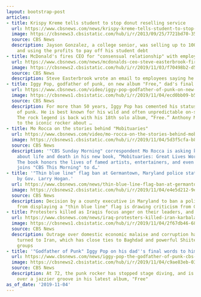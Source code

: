 ```yaml
---
layout: bootstrap-post
articles:
- title: Krispy Kreme tells student to stop donut reselling service
  url: https://www.cbsnews.com/news/krispy-kreme-tells-student-to-stop-donut-reselling-service-in-minnesota/
  image: https://cbsnews3.cbsistatic.com/hub/i/r/2013/09/25/7721bd70-3598-11e3-8ce8-047d7b15b92e/thumbnail/1200x630/975794a568df8b9342c00fd4869d8c77/50850220.jpg
  source: CBS News
  description: Jayson Gonzalez, a college senior, was selling up to 100 boxes a week
    and using the profits to pay off his student debt
- title: McDonald's fires CEO for "consensual relationship" with employee
  url: https://www.cbsnews.com/news/mcdonalds-ceo-steve-easterbrook-fired-for-violating-company-policy-having-consensual-relationship-with-employee/
  image: https://cbsnews2.cbsistatic.com/hub/i/r/2019/11/03/f70498b2-d5a2-42a3-be3e-3e2b12ac59df/thumbnail/1200x630g3/210e1cf8a173a8dc38f62fdc622edaef/gettyimages-967229284.jpg
  source: CBS News
  description: Steve Easterbrook wrote an email to employees saying he made a "mistake"
- title: Iggy Pop, godfather of punk, on new album "Free," dad's final words to him
  url: https://www.cbsnews.com/video/iggy-pop-godfather-of-punk-on-new-album-free-dads-final-words-to-him/
  image: https://cbsnews1.cbsistatic.com/hub/i/r/2019/11/04/ecd0bb09-b535-4dc0-b0fb-4401320c7d50/thumbnail/1200x630/4fc0e2979cffb9f1f4d30ccca786b84e/1104-ctm-iggypop-mason-1969452-640x360.jpg
  source: CBS News
  description: For more than 50 years, Iggy Pop has cemented his status as the godfather
    of punk. He is best known for his wild and often unpredictable on-stage antics.
    The rock legend is back with his 18th solo album, “Free.” Anthony Mason spoke
    to the iconic rocker about …
- title: Mo Rocca on the stories behind "Mobituaries"
  url: https://www.cbsnews.com/video/mo-rocca-on-the-stories-behind-mobituaries/
  image: https://cbsnews1.cbsistatic.com/hub/i/r/2019/11/04/5d3f5cfa-b827-484b-adb0-caa88c1a44e0/thumbnail/1200x630/bc7a38d945cfe53a03390dc6d71d093c/1104-ctm-mobituaries-rocca-1969436-640x360.jpg
  source: CBS News
  description: '"CBS Sunday Morning" correspondent Mo Rocca is asking key question
    about life and death in his new book, “Mobituaries: Great Lives Worth Reliving.”
    The book honors the lives of famed artists, entertainers, and even dragons. Rocca
    joins "CBS This Morning" to d…'
- title: '"Thin blue line" flag ban at Germantown, Maryland police station criticized
    by Gov. Larry Hogan.'
  url: https://www.cbsnews.com/news/thin-blue-line-flag-ban-at-germantown-maryland-police-station-criticized-by-gov-larry-hogan/
  image: https://cbsnews2.cbsistatic.com/hub/i/r/2019/11/04/e4e5d212-9e71-4b04-b8c1-898dc8b14ee7/thumbnail/1200x630/73972476868cfaf1cec9c0e03eb21755/police-flag-4e29d845-ae46-46ef-8031-c14c5fdf9c03-750x422.jpg
  source: CBS News
  description: Decision by a county executive in Maryland to ban a police station
    from displaying a "thin blue line" flag is drawing criticism from Gov. Larry Hogan
- title: Protesters killed as Iraqis focus anger on their leaders, and Iran
  url: https://www.cbsnews.com/news/iraq-protesters-killed-iran-karbala-today-anger-at-baghdad-leaders-boils-over-2019-11-04/
  image: https://cbsnews1.cbsistatic.com/hub/i/r/2019/11/04/2f67db46-6890-4894-9b6b-c2c6b1fb37e8/thumbnail/1200x630/c3294d235f7e3277dd6c4181f2171329/iraq-iran-protest-1179898714.jpg
  source: CBS News
  description: Outrage over domestic economic malaise and corruption has increasingly
    turned to Iran, which has close ties to Baghdad and powerful Shiite paramilitary
    groups
- title: '"Godfather of Punk" Iggy Pop on his dad''s final words to him'
  url: https://www.cbsnews.com/news/iggy-pop-the-godfather-of-punk-cbs-this-morning-interview-2019-11-04/
  image: https://cbsnews2.cbsistatic.com/hub/i/r/2019/11/04/c9ae83eb-032d-437c-b896-b3db73234e19/thumbnail/1200x630/6bd95464d1f765f273ec12a29982f735/punk-rocker-iggy-pop-promo.jpg
  source: CBS News
  description: At 72, the punk rocker has stopped stage diving, and is even crooning
    over a jazzier groove in his latest album, "Free"
as_of_date: '2019-11-04'
---
```


